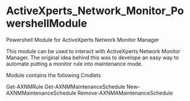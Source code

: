 # ActiveXperts_Network_Monitor_PowershellModule
Powershell Module for ActiveXperts Network Monitor Manager

This module can be used to interact with ActiveXperts Network Monitor Manager.  The original idea behind this was to develope an easy way to automate putting a monitor rule into maintenance mode.

Module contains the following Cmdlets

Get-AXNMRule
Get-AXNMMaintenanceSchedule
New-AXNMMaintenanceSchedule
Remove-AXNMAMaintenanceSchedule

